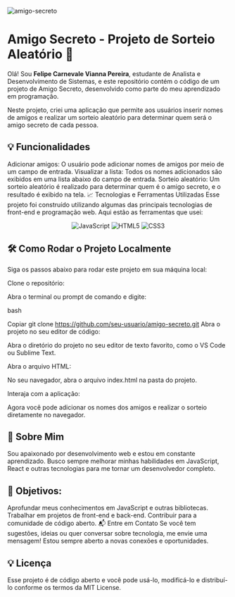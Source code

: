 

![amigo-secreto](https://github.com/user-attachments/assets/b6ae1821-b288-4651-8d8f-ec5f2f5e908b)

<h1>Amigo Secreto - Projeto de Sorteio Aleatório 🎉</h1>

Olá! Sou **Felipe Carnevale Vianna Pereira**, estudante de Analista e Desenvolvimento de Sistemas, e este repositório contém o código de um projeto de Amigo Secreto, desenvolvido como parte do meu aprendizado em programação.

Neste projeto, criei uma aplicação que permite aos usuários inserir nomes de amigos e realizar um sorteio aleatório para determinar quem será o amigo secreto de cada pessoa.

## 💡 Funcionalidades ##
Adicionar amigos: O usuário pode adicionar nomes de amigos por meio de um campo de entrada.
Visualizar a lista: Todos os nomes adicionados são exibidos em uma lista abaixo do campo de entrada.
Sorteio aleatório: Um sorteio aleatório é realizado para determinar quem é o amigo secreto, e o resultado é exibido na tela.
📈 Tecnologias e Ferramentas Utilizadas
Esse projeto foi construído utilizando algumas das principais tecnologias de front-end e programação web. Aqui estão as ferramentas que usei:

<p align="center"> <img src="https://img.shields.io/badge/JavaScript-%23323330?style=for-the-badge&logo=javascript&logoColor=%23F7DF1E" alt="JavaScript"/> <img src="https://img.shields.io/badge/HTML5-%23323330?style=for-the-badge&logo=html5&logoColor=%23E34F26" alt="HTML5"/> <img src="https://img.shields.io/badge/CSS3-%23323330?style=for-the-badge&logo=css3&logoColor=%23F7DF1E" alt="CSS3"/> </p>

## 🛠️ Como Rodar o Projeto Localmente ##
Siga os passos abaixo para rodar este projeto em sua máquina local:

Clone o repositório:

Abra o terminal ou prompt de comando e digite:

bash

Copiar
git clone https://github.com/seu-usuario/amigo-secreto.git
Abra o projeto no seu editor de código:

Abra o diretório do projeto no seu editor de texto favorito, como o VS Code ou Sublime Text.

Abra o arquivo HTML:

No seu navegador, abra o arquivo index.html na pasta do projeto.

Interaja com a aplicação:

Agora você pode adicionar os nomes dos amigos e realizar o sorteio diretamente no navegador.

## 📄 Sobre Mim ## 
Sou apaixonado por desenvolvimento web e estou em constante aprendizado. Busco sempre melhorar minhas habilidades em JavaScript, React e outras tecnologias para me tornar um desenvolvedor completo.

## 🚀 Objetivos: ##
Aprofundar meus conhecimentos em JavaScript e outras bibliotecas.
Trabalhar em projetos de front-end e back-end.
Contribuir para a comunidade de código aberto.
📬 Entre em Contato
Se você tem sugestões, ideias ou quer conversar sobre tecnologia, me envie uma mensagem! Estou sempre aberto a novas conexões e oportunidades.

## 💡 Licença ##
Esse projeto é de código aberto e você pode usá-lo, modificá-lo e distribuí-lo conforme os termos da MIT License.
